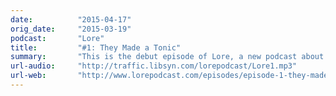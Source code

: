 ```yaml
---
date:          "2015-04-17"
orig_date:     "2015-03-19"
podcast:       "Lore"
title:         "#1: They Made a Tonic"
summary:       "This is the debut episode of Lore, a new podcast about the cross-cultural history behind the scary stories we all grew up with. This episode looks at vampires, and looks at the various cultural influences and historical events that influenced the vampire mythos. Topics include: a brief survey of vampire-like back-from-the-dead entities across various cultures; Victorian anxiety about death and the fear of being buried alive; tuberculosis outbreaks in the 1800s and the panic of the dead feasting on the living; and the events and influences that lead to Bram Stoker's famous depiction of Dracula in his 1897 novel. A very promising podcast so far (3 episodes have been released as of me writing this) -- I recommend it for sure."
url-audio:     "http://traffic.libsyn.com/lorepodcast/Lore1.mp3"
url-web:       "http://www.lorepodcast.com/episodes/episode-1-they-made-a-tonic"
---
```

